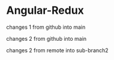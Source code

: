 # Angular-Redux

 changes 1 from github into main

 changes 2 from github into main
 



changes 2 from remote into sub-branch2

